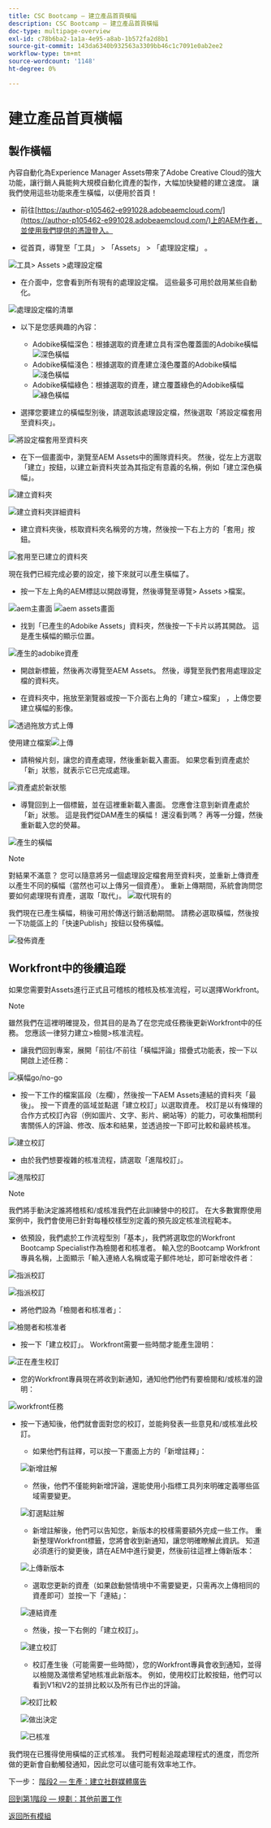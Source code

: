 ```yaml
---
title: CSC Bootcamp — 建立產品首頁橫幅
description: CSC Bootcamp — 建立產品首頁橫幅
doc-type: multipage-overview
exl-id: c78b6ba2-1a1a-4e95-a8ab-1b572fa2d8b1
source-git-commit: 143da6340b932563a3309bb46c1c7091e0ab2ee2
workflow-type: tm+mt
source-wordcount: '1148'
ht-degree: 0%

---
```


# 建立產品首頁橫幅

## 製作橫幅

內容自動化為Experience Manager Assets帶來了Adobe Creative Cloud的強大功能，讓行銷人員能夠大規模自動化資產的製作，大幅加快變體的建立速度。 讓我們使用這些功能來產生橫幅，以便用於首頁！

- 前往[https://author-p105462-e991028.adobeaemcloud.com/](https://author-p105462-e991028.adobeaemcloud.com/)上的AEM作者，並使用我們提供的憑證登入。

- 從首頁，導覽至「工具」 \> 「Assets」 \> 「處理設定檔」 。

![工具> Assets >處理設定檔](./images/prod-processing-profiles.png)

- 在介面中，您會看到所有現有的處理設定檔。 這些最多可用於啟用某些自動化。

![處理設定檔的清單](./images/prod-profile-list.png)


- 以下是您感興趣的內容：
   - Adobike橫幅深色：根據選取的資產建立具有深色覆蓋圖的Adobike橫幅
     ![深色橫幅](./images/prod-banner-dark.jpg)
   - Adobike橫幅淺色：根據選取的資產建立淺色覆蓋的Adobike橫幅
     ![淺色橫幅](./images/prod-banner-light.jpg)
   - Adobike橫幅綠色：根據選取的資產，建立覆蓋綠色的Adobike橫幅
     ![綠色橫幅](./images/prod-banner-green.jpg)

- 選擇您要建立的橫幅型別後，請選取該處理設定檔，然後選取「將設定檔套用至資料夾」。

![將設定檔套用至資料夾](./images/prod-apply-profile.png)

- 在下一個畫面中，瀏覽至AEM Assets中的團隊資料夾。 然後，從左上方選取「建立」按鈕，以建立新資料夾並為其指定有意義的名稱，例如「建立深色橫幅」。

![建立資料夾](./images/prod-create-profile-folder.png)

![建立資料夾詳細資料](./images/prod-profile-folder-details.png)

- 建立資料夾後，核取資料夾名稱旁的方塊，然後按一下右上方的「套用」按鈕。

![套用至已建立的資料夾](./images/prod-select-profile-folder.png)

現在我們已經完成必要的設定，接下來就可以產生橫幅了。

- 按一下左上角的AEM標誌以開啟導覽，然後導覽至導覽\> Assets \>檔案。

![aem主畫面](./images/prod-select-assets.png)
![aem assets畫面](./images/prod-select-assets-2.png)

- 找到「已產生的Adobike Assets」資料夾，然後按一下卡片以將其開啟。 這是產生橫幅的顯示位置。

![產生的adobike資產](./images/prod-generated-banners.png)

- 開啟新標籤，然後再次導覽至AEM Assets。 然後，導覽至我們套用處理設定檔的資料夾。

- 在資料夾中，拖放至瀏覽器或按一下介面右上角的「建立\>檔案」 ，上傳您要建立橫幅的影像。

![透過拖放方式上傳](./images/prod-drag-drop-banner.png)

使用建立檔案![上傳](./images/prod-create-file.png)


- 請稍候片刻，讓您的資產處理，然後重新載入畫面。 如果您看到資產處於「新」狀態，就表示它已完成處理。

![資產處於新狀態](./images/prod-asset-processed.png)

- 導覽回到上一個標籤，並在這裡重新載入畫面。 您應會注意到新資產處於「新」狀態。 這是我們從DAM產生的橫幅！ 還沒看到嗎？ 再等一分鐘，然後重新載入您的熒幕。

![產生的橫幅](./images/prod-new-banner.png)

>[!NOTE]
>
> 對結果不滿意？ 您可以隨意將另一個處理設定檔套用至資料夾，並重新上傳資產以產生不同的橫幅（當然也可以上傳另一個資產）。 重新上傳期間，系統會詢問您要如何處理現有資產，選取「取代」。
> ![取代現有的](./images/prod-replace-asset.png)

我們現在已產生橫幅，稍後可用於傳送行銷活動期間。 請務必選取橫幅，然後按一下功能區上的「快速Publish」按鈕以發佈橫幅。

![發佈資產](./images/prod-publish-banner.png)

## Workfront中的後續追蹤

如果您需要對Assets進行正式且可稽核的稽核及核准流程，可以選擇Workfront。

>[!NOTE]
>
> 雖然我們在這裡明確提及，但其目的是為了在您完成任務後更新Workfront中的任務。 您應該一律努力建立>檢閱>核准流程。

- 讓我們回到專案，展開「前往/不前往「橫幅評論」摺疊式功能表，按一下以開啟上述任務：

![橫幅go/no-go](./images/banner-gonogo.png)

- 按一下工作的檔案區段（左欄），然後按一下AEM Assets連結的資料夾「最後」。 按一下資產的區域並點選「建立校訂」以選取資產。 校訂是以有條理的合作方式校訂內容（例如圖片、文字、影片、網站等）的能力，可收集相關利害關係人的評論、修改、版本和結果，並透過按一下即可比較和最終核准。

![建立校訂](./images/wf-create-proof.png)

- 由於我們想要複雜的核准流程，請選取「進階校訂」。

![進階校訂](./images/wf-advanced-proof.png)

>[!NOTE]
>
> 我們將手動決定誰將稽核和/或核准我們在此訓練營中的校訂。 在大多數實際使用案例中，我們會使用已針對每種校樣型別定義的預先設定核准流程範本。

- 依預設，我們處於工作流程型別「基本」，我們將選取您的Workfront Bootcamp Specialist作為檢閱者和核准者。 輸入您的Bootcamp Workfront專員名稱，上面顯示「輸入連絡人名稱或電子郵件地址，即可新增收件者：

![指派校訂](./images/wf-proof-assign.png)

![指派校訂](./images/wf-assign-proof-2.png)

- 將他們設為「檢閱者和核准者」：

![檢閱者和核准者](./images/wf-review-approve.png)

- 按一下「建立校訂」。 Workfront需要一些時間才能產生證明：

![正在產生校訂](./images/wf-generating-proof.png)

- 您的Workfront專員現在將收到新通知，通知他們他們有要檢閱和/或核准的證明：

![workfront任務](./images/wf-proof-task.png)

- 按一下通知後，他們就會面對您的校訂，並能夠發表一些意見和/或核准此校訂。

   - 如果他們有註釋，可以按一下畫面上方的「新增註釋」：

  ![新增註解](./images/wf-proof-add-comment.png)

   - 然後，他們不僅能夠新增評論，還能使用小指標工具列來明確定義哪些區域需要變更。

  ![釘選點註解](./images/wf-proof-comment.png)

   - 新增註解後，他們可以告知您，新版本的校樣需要額外完成一些工作。 重新整理Workfront標籤，您將會收到新通知，讓您明確瞭解此資訊。 知道必須進行的變更後，請在AEM中進行變更，然後前往這裡上傳新版本：

  ![上傳新版本](./images/wf-upload-version.png)

   - 選取您更新的資產（如果啟動營情境中不需要變更，只需再次上傳相同的資產即可）並按一下「連結」：

  ![連結資產](./images/wf-link-new-asset.png)

   - 然後，按一下右側的「建立校訂」。

  ![建立校訂](./images/create-new-proof.png)

   - 校訂產生後（可能需要一些時間），您的Workfront專員會收到通知，並得以檢閱及滿懷希望地核准此新版本。  例如，使用校訂比較按鈕，他們可以看到V1和V2的並排比較以及所有已作出的評論。

  ![校訂比較](./images/wf-proof-compare.png)

  ![做出決定](./images/make-decision-proof.png)

  ![已核准](./images/approved.png)

我們現在已獲得使用橫幅的正式核准。 我們可輕鬆追蹤處理程式的進度，而您所做的更新會自動觸發通知，因此您可以儘可能有效率地工作。

下一步： [階段2 — 生產：建立社群媒體廣告](./social.md)

[回到第1階段 — 規劃：其他前置工作](../planning/prework.md)

[返回所有模組](../../overview.md)
